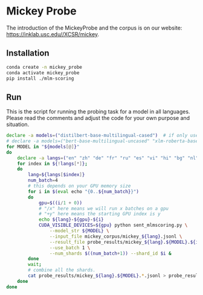 # Mickey Probe 


The introduction of the MickeyProbe and the corpus is on our website: https://inklab.usc.edu//XCSR/mickey.


## Installation

```bash
conda create -n mickey_probe
conda activate mickey_probe
pip install ./mlm-scoring
```

## Run 

This is the script for running the probing task for a model in all languages.
Please read the comments and adjust the code for your own purpose and situation.
```bash
declare -a models=("distilbert-base-multilingual-cased")  # if only use a particular model
# declare -a models=("bert-base-multilingual-uncased" "xlm-roberta-base" "xlm-roberta-large" "xlm-mlm-100-1280" "distilbert-base-multilingual-cased")   # for all models
for MODEL in "${models[@]}"
do  
    declare -a langs=("en" "zh" "de" "fr" "ru" "es" "vi" "hi" "bg" "nl" "it")
    for index in ${!langs[*]}; 
    do 
        lang=${langs[$index]} 
        num_batch=4 
        # this depends on your GPU memory size
        for i in $(eval echo "{0..${num_batch}}")
        do
            gpu=$((i/1 + 0))
            # "/x" here means we will run x batches on a gpu
            # "+y" here means the starting GPU index is y
            echo ${lang}-${gpu}-${i}
            CUDA_VISIBLE_DEVICES=${gpu} python sent_mlmscoring.py \
                --model_str ${MODEL} \
                --input_file mickey_corpus/mickey_${lang}.jsonl \
                --result_file probe_results/mickey_${lang}.${MODEL}.${i}.jsonl \
                --use_batch 1 \
                --num_shards $((num_batch+1)) --shard_id $i &
        done
        wait;
        # combine all the shards.
        cat probe_results/mickey_${lang}.${MODEL}.*.jsonl > probe_results/combined/mickey_${lang}.${MODEL}.jsonl
    done
done
``` 